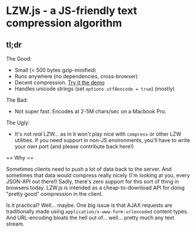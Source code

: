 # LZW.js - a JS-friendly text compression algorithm

## tl;dr
The Good:

  * Small (< 500 bytes gzip-minified)
  * Runs anywhere (no dependencies, cross-browser)
  * Decent compression. [Try it the demo](http://broofa.com/lzwjs)
  * Handles unicode strings (set `options.utf8encode = true`) (mostly)

The Bad:

  * Not super fast. Encodes at 2-5M chars/sec on a Macbook Pro.

The Ugly:

  * It's not _real_ LZW... as in it won't play nice with `compress` or other LZW utilities.  If you need support in non-JS environments, you'll have to write your own port (and please contribute back here!)

== Why ==

Sometimes clients need to push a lot of data back to the server. And sometimes that data would compress really nicely (I'm looking at you, every JSON-API out there!)  Sadly, there's zero support for this sort of thing in browsers today.  LZW.js is intended as a cheap-to-download API for doing "pretty good" compression in the client.

Is it practical?  Well... maybe. One big issue is that AJAX requests are traditionally made using `application/x-www-form-urlencoded` content types. And URL-encoding bloats the hell out of... well... pretty much any text stream.
